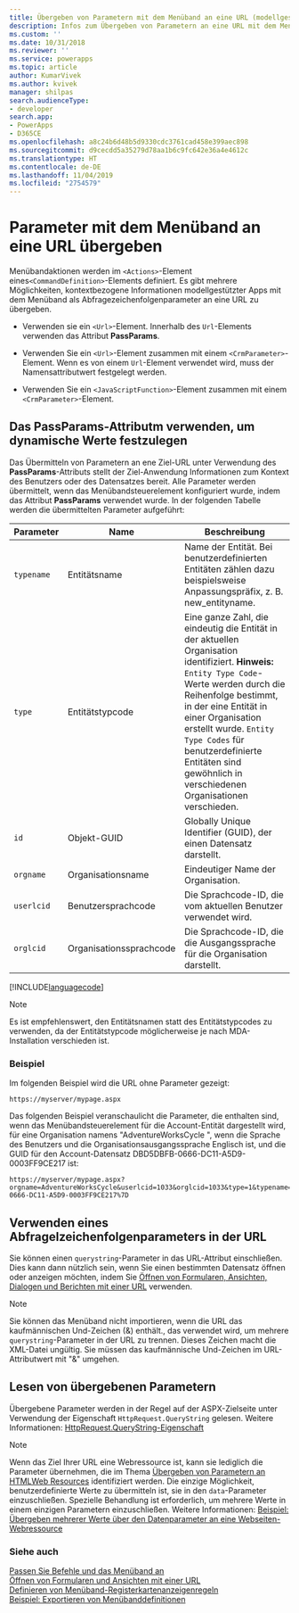```yaml
---
title: Übergeben von Parametern mit dem Menüband an eine URL (modellgestützte Apps) | Microsoft Docs
description: Infos zum Übergeben von Parametern an eine URL mit dem Menüband
ms.custom: ''
ms.date: 10/31/2018
ms.reviewer: ''
ms.service: powerapps
ms.topic: article
author: KumarVivek
ms.author: kvivek
manager: shilpas
search.audienceType:
- developer
search.app:
- PowerApps
- D365CE
ms.openlocfilehash: a8c24b6d48b5d9330cdc3761cad458e399aec898
ms.sourcegitcommit: d9cecdd5a35279d78aa1b6c9fc642e36a4e4612c
ms.translationtype: HT
ms.contentlocale: de-DE
ms.lasthandoff: 11/04/2019
ms.locfileid: "2754579"
---
```

# <a name="pass-parameters-to-a-url-by-using-the-ribbon"></a>Parameter mit dem Menüband an eine URL übergeben

<!-- https://docs.microsoft.com/dynamics365/customer-engagement/developer/customize-dev/pass-parameters-url-by-using-ribbon -->

Menübandaktionen werden im `<Actions>`-Element eines`<CommandDefinition>`-Elements definiert. Es gibt mehrere Möglichkeiten, kontextbezogene Informationen modellgestützter Apps mit dem Menüband als Abfragezeichenfolgenparameter an eine URL zu übergeben.  
  
-   Verwenden sie ein `<Url>`-Element. Innerhalb des `Url`-Elements verwenden das Attribut **PassParams**.  
  
-   Verwenden Sie ein `<Url>`-Element zusammen mit einem `<CrmParameter>`-Element. Wenn es von einem `Url`-Element verwendet wird, muss der Namensattributwert festgelegt werden.  
  
-   Verwenden Sie ein `<JavaScriptFunction>`-Element zusammen mit einem `<CrmParameter>`-Element.  
  
## <a name="use-the-passparams-attribute-to-set-dynamic-values"></a>Das PassParams-Attributm verwenden, um dynamische Werte festzulegen  
 Das Übermitteln von Parametern an ene Ziel-URL unter Verwendung des **PassParams**-Attributs stellt der Ziel-Anwendung Informationen zum Kontext des Benutzers oder des Datensatzes bereit. Alle Parameter werden übermittelt, wenn das Menübandsteuerelement konfiguriert wurde, indem das Attribut **PassParams** verwendet wurde. In der folgenden Tabelle werden die übermittelten Parameter aufgeführt:  
  
|Parameter|Name|Beschreibung|  
|---------------|----------|-----------------|  
|`typename`|Entitätsname|Name der Entität. Bei benutzerdefinierten Entitäten zählen dazu beispielsweise Anpassungspräfix, z. B. new_entityname.|  
|`type`|Entitätstypcode|Eine ganze Zahl, die eindeutig die Entität in der aktuellen Organisation identifiziert. **Hinweis:** `Entity Type Code`-Werte werden durch die Reihenfolge bestimmt, in der eine Entität in einer Organisation erstellt wurde. `Entity Type Codes` für benutzerdefinierte Entitäten sind gewöhnlich in verschiedenen Organisationen verschieden.|  
|`id`|Objekt-GUID|Globally Unique Identifier (GUID), der einen Datensatz darstellt.|  
|`orgname`|Organisationsname|Eindeutiger Name der Organisation.|  
|`userlcid`|Benutzersprachcode|Die Sprachcode-ID, die vom aktuellen Benutzer verwendet wird.|  
|`orglcid`|Organisationssprachcode|Die Sprachcode-ID, die die Ausgangssprache für die Organisation darstellt.|  
  
[!INCLUDE[languagecode](../../includes/languagecode.md)]
  
> [!NOTE]
>  Es ist empfehlenswert, den Entitätsnamen statt des Entitätstypcodes zu verwenden, da der Entitätstypcode möglicherweise je nach MDA-Installation verschieden ist.  
  
### <a name="example"></a>Beispiel  
 Im folgenden Beispiel wird die URL ohne Parameter gezeigt:  
  
```  
https://myserver/mypage.aspx  
```  
  
 Das folgenden Beispiel veranschaulicht die Parameter, die enthalten sind, wenn das Menübandsteuerelement für die Account-Entität dargestellt wird, für eine Organisation namens "AdventureWorksCycle ", wenn die Sprache des Benutzers und die Organisationsausgangssprache Englisch ist, und die GUID für den Account-Datensatz DBD5DBFB-0666-DC11-A5D9-0003FF9CE217 ist:  
  
```  
https://myserver/mypage.aspx?orgname=AdventureWorksCycle&userlcid=1033&orglcid=1033&type=1&typename=account&id=%7BDBD5DBFB-0666-DC11-A5D9-0003FF9CE217%7D  
```  
  
## <a name="use-a-querystring-parameter-in-the-url"></a>Verwenden eines Abfragelzeichenfolgenparameters in der URL  
 Sie können einen `querystring`-Parameter in das URL-Attribut einschließen. Dies kann dann nützlich sein, wenn Sie einen bestimmten Datensatz öffnen oder anzeigen möchten, indem Sie [Öffnen von Formularen, Ansichten, Dialogen und Berichten mit einer URL](open-forms-views-dialogs-reports-url.md) verwenden.  
  
> [!NOTE]
>  Sie können das Menüband nicht importieren, wenn die URL das kaufmännischen Und-Zeichen (&) enthält., das verwendet wird, um mehrere `querystring`-Parameter in der URL zu trennen. Dieses Zeichen macht die XML-Datei ungültig. Sie müssen das kaufmännische Und-Zeichen im URL-Attributwert mit "&amp;" umgehen.  
  
## <a name="reading-passed-parameters"></a>Lesen von übergebenen Parametern  
 Übergebene Parameter werden in der Regel auf der ASPX-Zielseite unter Verwendung der Eigenschaft `HttpRequest.QueryString` gelesen. Weitere Informationen: [HttpRequest.QueryString-Eigenschaft](https://msdn.microsoft.com/library/system.web.httprequest.querystring.aspx)  
  
> [!NOTE]
>  Wenn das Ziel Ihrer URL eine Webressource ist, kann sie lediglich die Parameter übernehmen, die im Thema [Übergeben von Parametern an HTMLWeb Resources](webpage-html-web-resources.md#BKMK_PassingParametersToWebResources) identifiziert werden. Die einzige Möglichkeit, benutzerdefinierte Werte zu übermitteln ist, sie in den `data`-Parameter einzuschließen. Spezielle Behandlung ist erforderlich, um mehrere Werte in einem einzigen Parametern einzuschließen. Weitere Informationen: [Beispiel: Übergeben mehrerer Werte über den Datenparameter an eine Webseiten-Webressource](sample-pass-multiple-values-web-resource-through-data-parameter.md)  
  
### <a name="see-also"></a>Siehe auch

 [Passen Sie Befehle und das Menüband an](customize-commands-ribbon.md)   
 [Öffnen von Formularen und Ansichten mit einer URL](open-forms-views-dialogs-reports-url.md)    
 [Definieren von Menüband-Registerkartenanzeigenregeln](define-ribbon-tab-display-rules.md)   
 [Beispiel: Exportieren von Menübanddefinitionen](sample-export-ribbon-definitions.md)


